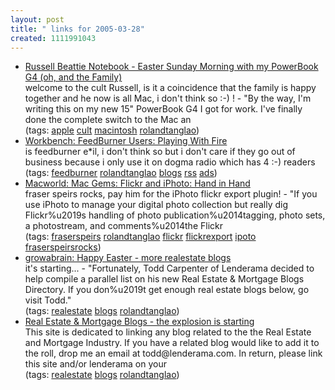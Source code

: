 ```yaml
---
layout: post
title: " links for 2005-03-28"
created: 1111991043
---
```

<ul class="delicious">
	<li>
		<div class="delicious-link"><a href="http://russellbeattie.com/notebook/1008388.html">Russell Beattie Notebook - Easter Sunday Morning with my PowerBook G4 (oh, and the Family)</a></div>
		<div class="delicious-extended">welcome to the cult Russell, is it a coincidence that the family is happy together and he now is all Mac, i don't think so :-) ! - "By the way, I'm writing this on my new 15" PowerBook G4 I got for work. I've finally done the complete switch to the Mac an</div>
		<div class="delicious-tags">(tags: <a href="http://del.icio.us/rtanglao/apple">apple</a> <a href="http://del.icio.us/rtanglao/cult">cult</a> <a href="http://del.icio.us/rtanglao/macintosh">macintosh</a> <a href="http://del.icio.us/rtanglao/rolandtanglao">rolandtanglao</a>)</div>
	</li>
	<li>
		<div class="delicious-link"><a href="http://www.cadenhead.org/workbench/comment/2524#discuss">Workbench: FeedBurner Users: Playing With Fire</a></div>
		<div class="delicious-extended">is feedburner e*il, i don't think so but i don't care if they go out of business because i only use it on dogma radio which has 4 :-) readers</div>
		<div class="delicious-tags">(tags: <a href="http://del.icio.us/rtanglao/feedburner">feedburner</a> <a href="http://del.icio.us/rtanglao/rolandtanglao">rolandtanglao</a> <a href="http://del.icio.us/rtanglao/blogs">blogs</a> <a href="http://del.icio.us/rtanglao/rss">rss</a> <a href="http://del.icio.us/rtanglao/ads">ads</a>)</div>
	</li>
	<li>
		<div class="delicious-link"><a href="http://www.macworld.com/weblogs/macgems/2005/03/flickrexportplugin/index.php">Macworld: Mac Gems: Flickr and iPhoto: Hand in Hand</a></div>
		<div class="delicious-extended">fraser speirs rocks, pay him for the iPhoto flickr export plugin! - "If you use iPhoto to manage your digital photo collection but really dig Flickr%u2019s handling of photo publication%u2014tagging, photo sets, a photostream, and comments%u2014the Flickr</div>
		<div class="delicious-tags">(tags: <a href="http://del.icio.us/rtanglao/fraserspeirs">fraserspeirs</a> <a href="http://del.icio.us/rtanglao/rolandtanglao">rolandtanglao</a> <a href="http://del.icio.us/rtanglao/flickr">flickr</a> <a href="http://del.icio.us/rtanglao/flickrexport">flickrexport</a> <a href="http://del.icio.us/rtanglao/ipoto">ipoto</a> <a href="http://del.icio.us/rtanglao/fraserspeirsrocks">fraserspeirsrocks</a>)</div>
	</li>
	<li>
		<div class="delicious-link"><a href="http://growabrain.typepad.com/growabrain/2005/03/happy_easter.html">growabrain: Happy Easter - more realestate blogs</a></div>
		<div class="delicious-extended">it's starting... - "Fortunately, Todd Carpenter of Lenderama decided to help compile a parallel list on his new Real Estate & Mortgage Blogs Directory. If you don%u2019t get enough real estate blogs below, go visit Todd."</div>
		<div class="delicious-tags">(tags: <a href="http://del.icio.us/rtanglao/realestate">realestate</a> <a href="http://del.icio.us/rtanglao/blogs">blogs</a> <a href="http://del.icio.us/rtanglao/rolandtanglao">rolandtanglao</a>)</div>
	</li>
	<li>
		<div class="delicious-link"><a href="http://reblog.mariah.com/">Real Estate & Mortgage Blogs - the explosion is starting</a></div>
		<div class="delicious-extended">This site is dedicated to linking any blog related to the the Real Estate and Mortgage Industry. If you have a related blog would like to add it to the roll, drop me an email at todd@lenderama.com. In return, please link this site and/or lenderama on your</div>
		<div class="delicious-tags">(tags: <a href="http://del.icio.us/rtanglao/realestate">realestate</a> <a href="http://del.icio.us/rtanglao/blogs">blogs</a> <a href="http://del.icio.us/rtanglao/rolandtanglao">rolandtanglao</a>)</div>
	</li>
</ul>


